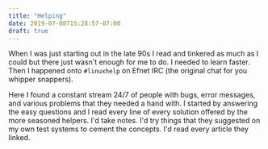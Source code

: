 ```yaml
---
title: "Helping"
date: 2019-07-08T15:28:57-07:00
draft: true
---
```


When I was just starting out in the late 90s I read and tinkered as much as I
could but there just wasn't enough for me to do. I needed to learn faster. Then
I happened onto `#linuxhelp` on Efnet IRC (the original chat for you whipper
snappers).

Here I found a constant stream 24/7 of people with bugs, error messages, and
various problems that they needed a hand with. I started by answering the easy
questions and I read every line of every solution offered by the more seasoned
helpers. I'd take notes. I'd try things that they suggested on my own test
systems to cement the concepts. I'd read every article they linked.
